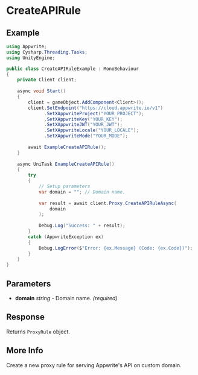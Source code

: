 # CreateAPIRule

## Example

```csharp
using Appwrite;
using Cysharp.Threading.Tasks;
using UnityEngine;

public class CreateAPIRuleExample : MonoBehaviour
{
    private Client client;
    
    async void Start()
    {
        client = gameObject.AddComponent<Client>();
        client.SetEndpoint("https://cloud.appwrite.io/v1")
              .SetXAppwriteProject("YOUR_PROJECT");
              .SetXAppwriteKey("YOUR_KEY");
              .SetXAppwriteJWT("YOUR_JWT");
              .SetXAppwriteLocale("YOUR_LOCALE");
              .SetXAppwriteMode("YOUR_MODE");
        
        await ExampleCreateAPIRule();
    }
    
    async UniTask ExampleCreateAPIRule()
    {
        try
        {
            // Setup parameters
            var domain = ""; // Domain name.
            
            var result = await client.Proxy.CreateAPIRuleAsync(
                domain
            );
            
            Debug.Log("Success: " + result);
        }
        catch (AppwriteException ex)
        {
            Debug.LogError($"Error: {ex.Message} (Code: {ex.Code})");
        }
    }
}
```

## Parameters

- **domain** *string* - Domain name. *(required)*

## Response

Returns `ProxyRule` object.
## More Info

Create a new proxy rule for serving Appwrite&#039;s API on custom domain.
